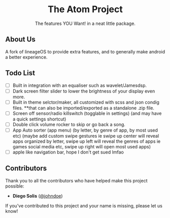 # <h1 align="center">The Atom Project</h1>

<p align="center">
  The features YOU Want! in a neat little package.
</p>

## About Us

A fork of lineageOS to provide extra features, and to generally make android a better experience.

## Todo List

- [ ] Built in integration with an equaliser such as wavelet/Jamesdsp.
- [ ] Dark screen filter slider to lower the brightness of your display even more.
- [ ] Built in theme selctor/maker, all customized with scss and json condig files. **that can also be imported/exported as a standalone .zip file.
- [ ] Screen off sensor/radio killswitch (togglable in settings) (and may have a quick settings shortcut)
- [ ] Double click volume rocker to skip or go back a song.
- [ ] App Auto sorter (app menu) (by letter, by genre of app, by most used etc) (maybe add custom swipe gestures ie swipe up center will reveal apps organized by letter, swipe up left will reveal the genres of apps ie games social media etc, swipe up right will open most used apps)
- [ ] apple like navigation bar, hope I don't get sued lmfao

## Contributors

Thank you to all the contributors who have helped make this project possible:

- **Diego Solis** ([@johndoe](https://github.com/d-solis))

If you've contributed to this project and your name is missing, please let us know!
